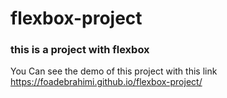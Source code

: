 # flexbox-project

### this is a project with flexbox
You Can see the demo of this project with this link https://foadebrahimi.github.io/flexbox-project/

